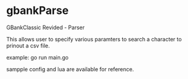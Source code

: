 # gbankParse
GBankClassic Revided - Parser

This allows user to specify various paramters to search a character to prinout a csv file.

example:
go run main.go 

sampple config and lua are available for reference.